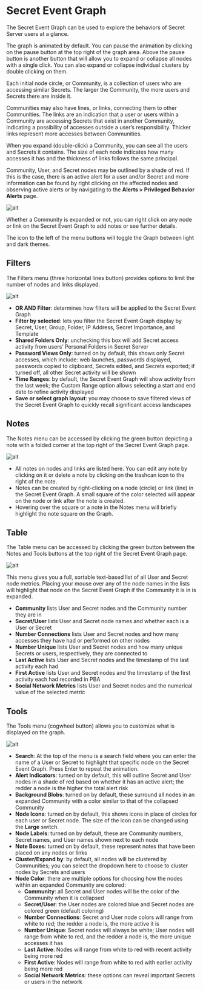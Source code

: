 ﻿[title]: # (Secret Event Graph)
[tags]: # (Privileged Behavior Analytics,PBA,Operations,Secret Event Graph)
[priority]: # (4050)

# Secret Event Graph

The Secret Event Graph can be used to explore the behaviors of Secret Server users at a glance.

The graph is animated by default. You can pause the animation by clicking on the pause button at the top right of the graph area. Above the pause button is another button that will allow you to expand or collapse all nodes with a single click. You can also expand or collapse individual clusters by double clicking on them.

Each initial node circle, or Community, is a collection of users who are accessing similar Secrets. The larger the Community, the more users and Secrets there are inside it.

Communities may also have lines, or links, connecting them to other Communities. The links are an indication that a user or users within a Community are accessing Secrets that exist in another Community, indicating a possibility of accesses outside a user’s responsibility. Thicker links represent more accesses between Communities.

When you expand (double-click) a Community, you can see all the users and Secrets it contains. The size of each node indicates how many accesses it has and the thickness of links follows the same principal.

Community, User, and Secret nodes may be outlined by a shade of red. If this is the case, there is an active alert for a user and/or Secret and more information can be found by right clicking on the affected nodes and observing active alerts or by navigating to the **Alerts > Privileged Behavior Alerts** page.

![alt](images/08-secret-event-graph.png)

Whether a Community is expanded or not, you can right click on any node or link on the Secret Event Graph to add notes or see further details.

The icon to the left of the menu buttons will toggle the Graph between light and dark themes.

## Filters

The Filters menu (three horizontal lines button) provides options to limit the number of nodes and links displayed.

![alt](images/filters.jpg)

* **OR AND Filter**: determines how filters will be applied to the Secret Event Graph
* **Filter by selected**: lets you filter the Secret Event Graph display by Secret, User, Group, Folder, IP Address, Secret Importance, and Template
* **Shared Folders Only**: unchecking this box will add Secret access activity from users’ Personal Folders in Secret Server
* **Password Views Only**: turned on by default, this shows only Secret accesses, which include: web launches, passwords displayed, passwords copied to clipboard, Secrets edited, and Secrets exported; if turned off, all other Secret activity will be shown
* **Time Ranges**: by default, the Secret Event Graph will show activity from the last week; the Custom Range option allows selecting a start and end date to refine activity displayed
* **Save or select graph layout**: you may choose to save filtered views of the Secret Event Graph to quickly recall significant access landscapes

## Notes

The Notes menu can be accessed by clicking the green button depicting a note with a folded corner at the top right of the Secret Event Graph page.

![alt](images/09-notes.png)

* All notes on nodes and links are listed here. You can edit any note by clicking on it or delete a note by clicking on the trashcan icon to the right of the note.
* Notes can be created by right-clicking on a node (circle) or link (line) in the Secret Event Graph. A small square of the color selected will appear on the node or link after the note is created.
* Hovering over the square or a note in the Notes menu will briefly highlight the note square on the Graph.

## Table

The Table menu can be accessed by clicking the green button between the Notes and Tools buttons at the top right of the Secret Event Graph page.

![alt](images/10-table.png)

This menu gives you a full, sortable text-based list of all User and Secret node metrics. Placing your mouse over any of the node names in the lists will highlight that node on the Secret Event Graph if the Community it is in is expanded.

* **Community** lists User and Secret nodes and the Community number they are in
* **Secret/User** lists User and Secret node names and whether each is a User or Secret
* **Number Connections** lists User and Secret nodes and how many accesses they have had or performed on other nodes
* **Number Unique** lists User and Secret nodes and how many unique Secrets or users, respectively, they are connected to
* **Last Active** lists User and Secret nodes and the timestamp of the last activity each had
* **First Active** lists User and Secret nodes and the timestamp of the first activity each had recorded in PBA
* **Social Network Metrics** lists User and Secret nodes and the numerical value of the selected metric

## Tools

The Tools menu (cogwheel button) allows you to customize what is displayed on the graph.

![alt](images/11-tools.png)

* **Search**: At the top of the menu is a search field where you can enter the name of a User or Secret to highlight that specific node on the Secret Event Graph. Press Enter to repeat the animation.
* **Alert Indicators**: turned on by default, this will outline Secret and User nodes in a shade of red based on whether it has an active alert; the redder a node is the higher the total alert risk
* **Background Blobs**: turned on by default, these surround all nodes in an expanded Community with a color similar to that of the collapsed Community
* **Node Icons**: turned on by default, this shows icons in place of circles for each user or Secret node. The size of the icon can be changed using the **Large** switch.
* **Node Labels**: turned on by default, these are Community numbers, Secret names, and User names shown next to each node
* **Note Boxes**: turned on by default, these represent notes that have been placed on any nodes or links
* **Cluster/Expand by**: by default, all nodes will be clustered by Communities; you can select the dropdown here to choose to cluster nodes by Secrets and users
* **Node Color**: there are multiple options for choosing how the nodes within an expanded Community are colored:
  * **Community**: all Secret and User nodes will be the color of the Community when it is collapsed
  * **Secret/User**: the User nodes are colored blue and Secret nodes are colored green (default coloring)
  * **Number Connections**: Secret and User node colors will range from white to red; the redder a node is, the more active it is
  * **Number Unique**: Secret nodes will always be white; User nodes will range from white to red, and the redder a node is, the more unique accesses it has
  * **Last Active**: Nodes will range from white to red with recent activity being more red
  * **First Active**: Nodes will range from white to red with earlier activity being more red
  * **Social Network Metrics**: these options can reveal important Secrets or users in the network
